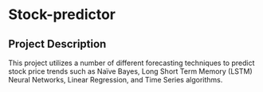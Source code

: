 # Stock-predictor

## Project Description
This project utilizes a number of different forecasting techniques to predict stock price trends such as Naïve Bayes, Long Short Term Memory (LSTM) Neural Networks, Linear Regression, and Time Series algorithms. 
